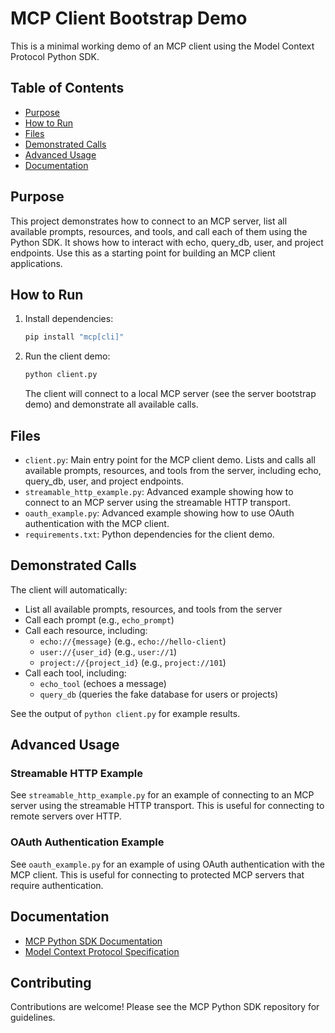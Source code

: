 # MCP Client Bootstrap Demo

This is a minimal working demo of an MCP client using the Model Context Protocol Python SDK.

## Table of Contents
- [Purpose](#purpose)
- [How to Run](#how-to-run)
- [Files](#files)
- [Demonstrated Calls](#demonstrated-calls)
- [Advanced Usage](#advanced-usage)
- [Documentation](#documentation)

## Purpose
This project demonstrates how to connect to an MCP server, list all available prompts, resources, and tools, and call each of them using the Python SDK. It shows how to interact with echo, query_db, user, and project endpoints. Use this as a starting point for building an MCP client applications.

## How to Run

1. Install dependencies:
   ```sh
   pip install "mcp[cli]"
   ```
2. Run the client demo:
   ```sh
   python client.py
   ```
   The client will connect to a local MCP server (see the server bootstrap demo) and demonstrate all available calls.

## Files
- `client.py`: Main entry point for the MCP client demo. Lists and calls all available prompts, resources, and tools from the server, including echo, query_db, user, and project endpoints.
- `streamable_http_example.py`: Advanced example showing how to connect to an MCP server using the streamable HTTP transport.
- `oauth_example.py`: Advanced example showing how to use OAuth authentication with the MCP client.
- `requirements.txt`: Python dependencies for the client demo.

## Demonstrated Calls
The client will automatically:
- List all available prompts, resources, and tools from the server
- Call each prompt (e.g., `echo_prompt`)
- Call each resource, including:
  - `echo://{message}` (e.g., `echo://hello-client`)
  - `user://{user_id}` (e.g., `user://1`)
  - `project://{project_id}` (e.g., `project://101`)
- Call each tool, including:
  - `echo_tool` (echoes a message)
  - `query_db` (queries the fake database for users or projects)

See the output of `python client.py` for example results.

## Advanced Usage

### Streamable HTTP Example
See `streamable_http_example.py` for an example of connecting to an MCP server using the streamable HTTP transport. This is useful for connecting to remote servers over HTTP.

### OAuth Authentication Example
See `oauth_example.py` for an example of using OAuth authentication with the MCP client. This is useful for connecting to protected MCP servers that require authentication.

## Documentation
- [MCP Python SDK Documentation](https://github.com/modelcontextprotocol/python-sdk?tab=readme-ov-file#adding-mcp-to-your-python-project)
- [Model Context Protocol Specification](https://modelcontextprotocol.io)

## Contributing
Contributions are welcome! Please see the MCP Python SDK repository for guidelines.

